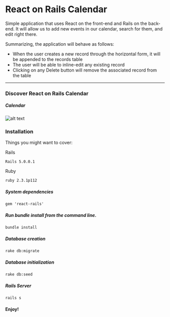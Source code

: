React on Rails Calendar
===================

Simple application that uses React on the front-end and Rails on the back-end. It will allow us to add new events in our calendar, search for them, and edit right there.

Summarizing, the application will behave as follows:

* When the user creates a new record through the horizontal form, it will be appended to the records table
* The user will be able to inline-edit any existing record
* Clicking on any Delete button will remove the associated record from the table

----------

### Discover React on Rails Calendar

##### Calendar

![alt text](https://pbs.twimg.com/media/C_R9JY2XsAITH-G.jpg:large)

### Installation

Things you might want to cover:

Rails

```
Rails 5.0.0.1
```

Ruby

```
ruby 2.3.1p112 
```

##### System dependencies

```
gem 'react-rails'
```

##### Run bundle install from the command line.

```
bundle install
```

##### Database creation

```rake db:migrate```

##### Database initialization

```rake db:seed```

##### Rails Server

```rails s```

#### Enjoy!